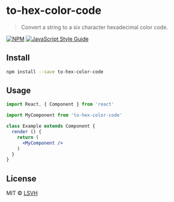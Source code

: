 # to-hex-color-code

> Convert a string to a six character hexadecimal color code.

[![NPM](https://img.shields.io/npm/v/to-hex-color-code.svg)](https://www.npmjs.com/package/to-hex-color-code) [![JavaScript Style Guide](https://img.shields.io/badge/code_style-standard-brightgreen.svg)](https://standardjs.com)

## Install

```bash
npm install --save to-hex-color-code
```

## Usage

```jsx
import React, { Component } from 'react'

import MyComponent from 'to-hex-color-code'

class Example extends Component {
  render () {
    return (
      <MyComponent />
    )
  }
}
```

## License

MIT © [LSVH](https://github.com/LSVH)
